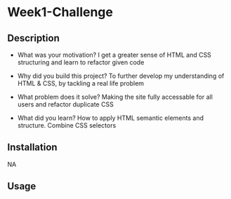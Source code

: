 # Week1-Challenge

## Description

- What was your motivation? 
	I get a greater sense of HTML and CSS structuring and learn to refactor given code

- Why did you build this project?
	To further develop my understanding of HTML & CSS, by tackling a real life problem

- What problem does it solve?
	Making the site fully accessable for all users and refactor duplicate CSS

- What did you learn?
	How to apply HTML semantic elements and structure. Combine CSS selectors

## Installation

NA

## Usage

